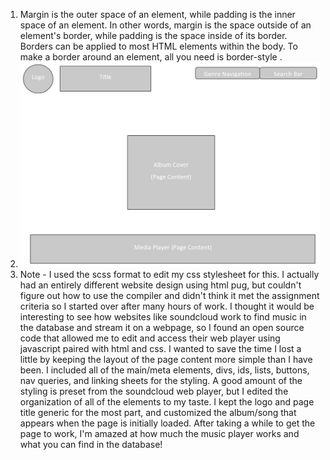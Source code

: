 <ol>
  <li>Margin is the outer space of an element, while padding is the inner space of an element. In other words, margin is the space outside of an element's border, while padding is the space inside of its border. Borders can be applied to most HTML elements within the body. To make a border around an element, all you need is border-style .</li>
  <li><img src="https://github.com/Biggs406/web-dev-hw/blob/master/assignment-11/images/sketch.JPG?raw=true"></li>
  <li>Note - I used the scss format to edit my css stylesheet for this. I actually had an entirely different website design using html pug, but couldn't figure out how to use the compiler and didn't think it met the assignment criteria so I started over after many hours of work. I thought it would be interesting to see how websites like soundcloud work to find music in the database and stream it on a webpage, so I found an open source code that allowed me to edit and access their web player using javascript paired with html and css. I wanted to save the time I lost a little by keeping the layout of the page content more simple than I have been. I included all of the main/meta elements, divs, ids, lists, buttons, nav queries, and linking sheets for the styling. A good amount of the styling is preset from the soundcloud web player, but I edited the organization of all of the elements to my taste. I kept the logo and page title generic for the most part, and customized the album/song that appears when the page is initially loaded. After taking a while to get the page to work, I'm amazed at how much the music player works and what you can find in the database!</li>
</ol>
